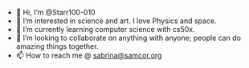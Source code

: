 - 👋 Hi, I’m @Starr100-010
- 👀 I’m interested in science and art. I love Physics and space.
- 🌱 I’m currently learning computer science with cs50x.
- 💞️ I’m looking to collaborate on anything with anyone; people can do amazing things together. 
- 📫 How to reach me @ sabrina@samcor.org

<!---
Starr100-010/Starr100-010 is a ✨ special ✨ repository because its `README.md` (this file) appears on your GitHub profile.
You can click the Preview link to take a look at your changes.
--->
